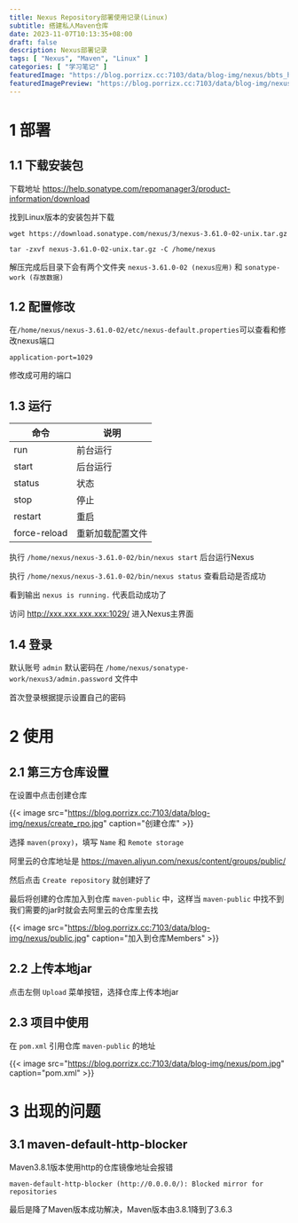 ```yaml
---
title: Nexus Repository部署使用记录(Linux)
subtitle: 搭建私人Maven仓库
date: 2023-11-07T10:13:35+08:00
draft: false
description: Nexus部署记录
tags: [ "Nexus", "Maven", "Linux" ]
categories: [ "学习笔记" ]
featuredImage: "https://blog.porrizx.cc:7103/data/blog-img/nexus/bbts_hg.jpg"
featuredImagePreview: "https://blog.porrizx.cc:7103/data/blog-img/nexus/bbts_hg_half.jpg"
---
```


# 1 部署

## 1.1 下载安装包

下载地址 https://help.sonatype.com/repomanager3/product-information/download

找到Linux版本的安装包并下载

```shell
wget https://download.sonatype.com/nexus/3/nexus-3.61.0-02-unix.tar.gz

tar -zxvf nexus-3.61.0-02-unix.tar.gz -C /home/nexus
```

解压完成后目录下会有两个文件夹 `nexus-3.61.0-02 (nexus应用)` 和 `sonatype-work (存放数据)`

## 1.2 配置修改

在`/home/nexus/nexus-3.61.0-02/etc/nexus-default.properties`可以查看和修改nexus端口

```properties
application-port=1029
```

修改成可用的端口

## 1.3 运行

| 命令           | 说明       |
|--------------|----------|
| run          | 前台运行     |
| start        | 后台运行     |
| status       | 状态       |
| stop         | 停止       |
| restart      | 重启       |
| force-reload | 重新加载配置文件 |

执行 `/home/nexus/nexus-3.61.0-02/bin/nexus start` 后台运行Nexus

执行 `/home/nexus/nexus-3.61.0-02/bin/nexus status` 查看启动是否成功

看到输出 `nexus is running.` 代表启动成功了

访问 http://xxx.xxx.xxx.xxx:1029/ 进入Nexus主界面

## 1.4 登录

默认账号 `admin`  默认密码在 `/home/nexus/sonatype-work/nexus3/admin.password` 文件中

首次登录根据提示设置自己的密码

# 2 使用

## 2.1 第三方仓库设置

在设置中点击创建仓库

{{< image src="https://blog.porrizx.cc:7103/data/blog-img/nexus/create_rpo.jpg" caption="创建仓库" >}}

选择 `maven(proxy)`，填写 `Name` 和 `Remote storage`

阿里云的仓库地址是 https://maven.aliyun.com/nexus/content/groups/public/

然后点击 `Create repository` 就创建好了

最后将创建的仓库加入到仓库 `maven-public` 中，这样当 `maven-public` 中找不到我们需要的jar时就会去阿里云的仓库里去找

{{< image src="https://blog.porrizx.cc:7103/data/blog-img/nexus/public.jpg" caption="加入到仓库Members" >}}

## 2.2 上传本地jar

点击左侧 `Upload` 菜单按钮，选择仓库上传本地jar

## 2.3 项目中使用

在 `pom.xml` 引用仓库 `maven-public` 的地址

{{< image src="https://blog.porrizx.cc:7103/data/blog-img/nexus/pom.jpg" caption="pom.xml" >}}

# 3 出现的问题

## 3.1 maven-default-http-blocker

Maven3.8.1版本使用http的仓库镜像地址会报错

`maven-default-http-blocker (http://0.0.0.0/): Blocked mirror for repositories`

最后是降了Maven版本成功解决，Maven版本由3.8.1降到了3.6.3
